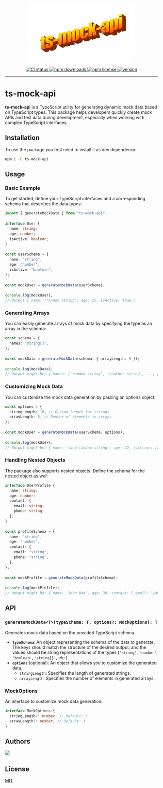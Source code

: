 <p align="center">
    <img src="https://github.com/amir-ben-shimol/ts-mock-api/blob/main/assets/brand.png" width="350" />
</p>

<p align="center">
	<a href="https://github.com/amir-ben-shimol/ts-mock-api">
    	<img src="https://img.shields.io/github/actions/workflow/status/amir-ben-shimol/ts-mock-api/integrate.yaml?label=CI&logo=GitHub" alt="CI status">
  	</a>
	<a href="https://www.npmjs.com/package/ts-mock-api">
    	<img src="https://img.shields.io/npm/dm/ts-mock-api?logo=NPM" alt="npm downloads">
  	</a>
	<a href="https://github.com/amir-ben-shimol/ts-mock-api">
    	<img src="https://img.shields.io/npm/l/ts-mock-api" alt="npm license">
  	</a>
	<a href="https://github.com/amir-ben-shimol/ts-mock-api">
    	<img src="https://img.shields.io/npm/v/ts-mock-api?label=version" alt="version">
  	</a>
</p>

<hr />

# ts-mock-api

**ts-mock-api** is a TypeScript utility for generating dynamic mock data based on TypeScript types. This package helps developers quickly create mock APIs and test data during development, especially when working with complex TypeScript interfaces.

## Installation

To use the package you first need to install it as dev dependency:

```bash
npm i -D ts-mock-api
```

## Usage

### Basic Example

To get started, define your TypeScript interfaces and a corresponding schema that describes the data types:

```typescript
import { generateMockData } from "ts-mock-api";

interface User {
  name: string;
  age: number;
  isActive: boolean;
}

const userSchema = {
  name: "string",
  age: "number",
  isActive: "boolean",
};

const mockUser = generateMockData(userSchema);

console.log(mockUser);
// Output { name: 'random string', age: 25, isActive: true }
```

### Generating Arrays

You can easily generate arrays of mock data by specifying the type as an array in the schema:

```typescript
const schema = {
  names: "string[]",
};

const mockData = generateMockData(schema, { arrayLength: 5 });

console.log(mockData);
// Output might be: { names: ['random string', 'another string', ...] }
```

### Customizing Mock Data

You can customize the mock data generation by passing an options object:

```typescript
const options = {
  stringLength: 10, // Custom length for strings
  arrayLength: 5, // Number of elements in arrays
};

const mockUser = generateMockData(userSchema, options);

console.log(mockUser);
// Output might be: { name: 'long random string', age: 42, isActive: false }
```

### Handling Nested Objects

The package also supports nested objects. Define the schema for the nested object as well:

```typescript
interface UserProfile {
  name: string;
  age: number;
  contact: {
    email: string;
    phone: string;
  };
}

const profileSchema = {
  name: "string",
  age: "number",
  contact: {
    email: "string",
    phone: "string",
  },
};

const mockProfile = generateMockData(profileSchema);

console.log(mockProfile);
// Output might be: { name: 'John Doe', age: 30, contact: { email: 'john.doe@example.com', phone: '123-456-7890' } }
```

## API

### `generateMockData<T>(typeSchema: T, options?: MockOptions): T`

Generates mock data based on the provided TypeScript schema.

- **`typeSchema`**: An object representing the schema of the data to generate. The keys should match the structure of the desired output, and the values should be string representations of the types (`'string'`, `'number'`, `'boolean'`, `'string[]'`, etc.).
- **`options`** (optional): An object that allows you to customize the generated data.
  - `stringLength`: Specifies the length of generated strings.
  - `arrayLength`: Specifies the number of elements in generated arrays.

### MockOptions

An interface to customize mock data generation:

```typescript
interface MockOptions {
  stringLength?: number; // Default: 5
  arrayLength?: number; // Default: 3
}
```

## Authors

<a href="https://github.com/amir-ben-shimol">
    <img src="https://avatars.githubusercontent.com/u/105565954?s=400&u=01efa537bf4368251ffa05954d13aa1861073b39&v=4" height="50" />
</a>

## License

[MIT](https://choosealicense.com/licenses/mit/)

